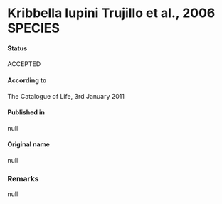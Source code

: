 Kribbella lupini Trujillo et al., 2006 SPECIES
=======

#### Status
ACCEPTED

#### According to
The Catalogue of Life, 3rd January 2011

#### Published in
null

#### Original name
null

### Remarks
null